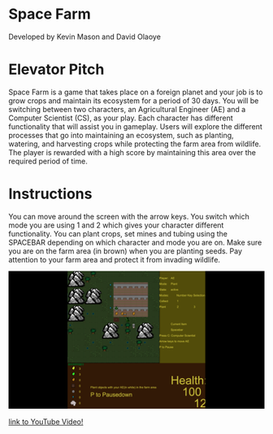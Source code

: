 # Space Farm 

Developed by Kevin Mason and David Olaoye 

# Elevator Pitch 
Space Farm is a game that takes place on a foreign planet and your job is to grow crops and maintain its ecosystem for a period of 30 days. You will be switching between two characters, an Agricultural Engineer (AE) and a Computer Scientist (CS), as your play. Each character has different functionality that will assist you in gameplay. Users will explore the different processes that go into maintaining an ecosystem, such as planting, watering, and harvesting crops while protecting the farm area from wildlife. The player is rewarded with a high score by maintaining this area over the required period of time. 

# Instructions 
You can move around the screen with the arrow keys.
You switch which mode you are using 1 and 2 which gives your character different functionality. 
You can plant crops, set mines and tubing using the SPACEBAR depending on which character and mode you are on. 
Make sure you are on the farm area (in brown) when you are planting seeds.
Pay attention to your farm area and protect it from invading wildlife.

![Screenshot of Game](https://github.com/UD-CISC374/educational-game-project-team-11-david-and-kevin/blob/master/src/assets/screenshots/large.png)

[link to YouTube Video!](https://www.youtube.com/watch?v=ulELUqmNLmc&feature=youtu.be)
